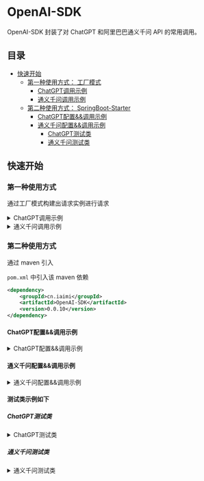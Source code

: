 # OpenAI-SDK

OpenAI-SDK 封装了对 ChatGPT 和阿里巴巴通义千问 API 的常用调用。

## 目录
- [快速开始](#快速开始)
  - [第一种使用方式： 工厂模式](#第一种使用方式)
    - [ChatGPT调用示例](#chatgpt调用示例)
    - [通义千问调用示例](#通义千问调用示例)
  - [第二种使用方式： SpringBoot-Starter](#第二种使用方式)
    - [ChatGPT配置&&调用示例](#chatgpt配置调用示例)
    - [通义千问配置&&调用示例](#通义千问配置调用示例)
      - [ChatGPT测试类](#chatgpt测试类)
      - [通义千问测试类](#通义千问测试类)


## 快速开始

### 第一种使用方式

通过工厂模式构建出请求实例进行请求

<details>
  <summary>ChatGPT调用示例</summary>

  ```java
/* 测试类 */
public static void main(String[] args) {
  String openAiApiKey = "sk-xxxxxxxx"; // 你的 secretKey
  OpenAiApi openAiApi = new OpenAiApi();

  AiFactory aiFactory = new AiFactory(openAiApiKey, openAiApi)
          .withUrl("https://api.openai.com/v1/chat/completions")
          .withProxy("127.0.0.1", 7890) // 代理地址
          .withModel("gpt-3.5-turbo")                     // 模型类型设置
          .withMsgMaxSize(30);                            // 最大历史消息数

  Sender sender = aiFactory.createSender();
  Exchanger exchanger = aiFactory.createExchanger();

  try {
    Message chat = sender.chat("你好，这是一条测试消息");
    System.out.println(chat);

    Message chatPresets = sender.chatPresets("你好，请告诉我你是谁", "你的名字叫小智，是一名无所不知的智者");
    System.out.println(chatPresets);

    Message res = exchanger.chat("请你记住 task = 123");
    System.out.println(res);

    res = exchanger.chat("task 的值 是多少，回答我");
    System.out.println(res);
    long startTime = System.currentTimeMillis();
    exchanger.setPreSetMsg("你现在是一位绘图专家，你最擅长的事情就是绘画");
    Message talk = exchanger.chat("告诉我，你最擅长的事情");
    System.out.println(talk);
    long endTime = System.currentTimeMillis();
    long elapsedTime = endTime - startTime;
    System.out.println("Elapsed Time: " + elapsedTime / 1000 + " seconds");

    talk = exchanger.chat("介绍一下你自己");
    System.out.println(talk);

    List<Message> msgs = exchanger.getMsgs();
    System.out.println("msgs: " + msgs);

    Message lastAnswer = exchanger.getLastAnswer();
    System.out.println("lastAnswer: " + lastAnswer);

    exchanger.clearMsg();

    Message talk1 = exchanger.chat("你好，介绍一下你自己");
    System.out.println(talk1);

    List<Message> msgs1 = exchanger.getMsgs();
    System.out.println(msgs1);
    System.out.println(msgs1.size());
    exchanger.clearPreSet();
  } catch (BusinessException be) {
    throw new RuntimeException(be);
  }

}
```
</details>

<details>
  <summary>通义千问调用示例</summary>

</details>

### 第二种使用方式

通过 maven 引入

`pom.xml` 中引入该 maven 依赖
```xml
<dependency>
    <groupId>cn.iaimi</groupId>
    <artifactId>OpenAI-SDK</artifactId>
    <version>0.0.10</version>
</dependency>
```

#### ChatGPT配置&&调用示例

<details>
  <summary>ChatGPT配置&&调用示例</summary>

`application.yml` 中配置如下条目
```yaml
chatai:
  open-ai:
    # 你的 secretKey
    open-ai-api-key: sk-xxxxxxxxx
    # 代理地址和端口
    proxy-host: 127.0.0.1
    proxy-port: 7890
    # 最大历史消息数 (可选)
    msg-max-size: 30
```

通过依赖注入即可使用
```java
@Resource
private Sender sender;

@Resource
private Exchanger exchanger;
```

</details>

#### 通义千问配置&&调用示例

<details>
  <summary>通义千问配置&&调用示例</summary>

`application.yml` 中配置如下条目
```yaml
chatai:
  open-ai:
  alibaba:
    # 最大历史消息数 (可选)
    msg-max-size: 20
    # 百炼平台中获取
    api-key: sk-xxxxxxxx
    use-model: qwen-max
```

通过依赖注入即可使用
```java
@Resource
private ChatClient chatClient;

@Resource
private ChatRecordClient chatRecordClient;
```

</details>




#### 测试类示例如下

##### ChatGPT测试类

<details>
  <summary>ChatGPT测试类</summary>

```java
/**
 * @author clov614
 * {@code @date} 2024/1/25 16:28
 */
@SpringBootTest
public class OpenAITest {

  @Resource
  private Sender sender;

  @Resource
  private Exchanger exchanger;

  /*单次对话测试*/
  @Test
  void talkSingleTest() {
    Message chat = sender.chat("你好，这是一条测试消息");
    System.out.println(chat);

    Message chatPresets = sender.chatPresets("你好，请告诉我你是谁", "你的名字叫小智，是一名无所不知的智者");
    System.out.println(chatPresets);
  }

  /*连续对话测试*/
  @Test
  void talkContinueTest() {
    Message res = exchanger.chat("请你记住 task = 123");
    System.out.println(res);

    res = exchanger.chat("task 的值 是多少，回答我");
    System.out.println(res);
    long startTime = System.currentTimeMillis();
    exchanger.setPreSetMsg("你现在是一位绘图专家，你最擅长的事情就是绘画");
    Message talk = exchanger.chat("告诉我，你最擅长的事情");
    System.out.println(talk);
    long endTime = System.currentTimeMillis();
    long elapsedTime = endTime - startTime;
    System.out.println("Elapsed Time: " + elapsedTime / 1000 + " seconds");

    talk = exchanger.chat("介绍一下你自己");
    System.out.println(talk);

    List<Message> msgs = exchanger.getMsgs();
    System.out.println("msgs: " + msgs);

    Message lastAnswer = exchanger.getLastAnswer();
    System.out.println("lastAnswer: " + lastAnswer);

    exchanger.clearMsg();

    Message talk1 = exchanger.chat("你好，介绍一下你自己");
    System.out.println(talk1);

    List<Message> msgs1 = exchanger.getMsgs();
    System.out.println(msgs1);
    System.out.println(msgs1.size());
    exchanger.clearPreSet();
  }

}
```

</details>

##### 通义千问测试类
<details>
  <summary>通义千问测试类</summary>
  
```java
/**
 * @author clov614
 * {@code @date} 2024/1/26 18:46
 */
@SpringBootTest
public class AliAITest {

  @Resource
  private ChatClient chatClient;

  @Resource
  private ChatRecordClient chatRecordClient;

  @Test
  public void test01() {
    // 单次对话
    ChatClient client = chatClient.createClient(false);
    Message msg = client.chat("你好");
    String content = msg.getContent();
    System.out.println(content);

    // 连续对话
    ChatRecordClient client1 = chatRecordClient.createClient(true);
    client1.setPresets("你是一个编程问题小帮手，你的名字叫小艺");
    Message res = client1.chat("你好，请问该怎么称呼你");
    System.out.println(res);
    Message res2 = client1.chat("问一个问题，Java中Queue有哪些常用方法");
    System.out.println(res2);
    List<Message> msgs = client1.getMsgs();
    System.out.println(msgs);
    Message freshMsg = client1.getLast();
    System.out.println(freshMsg);
    Message res3 = client1.chat("刚刚我的问题是啥来着");
    System.out.println(res3);
    client1.clearMsg();
    System.out.println(client1.getMsgs());
  }
}
```

</details>




